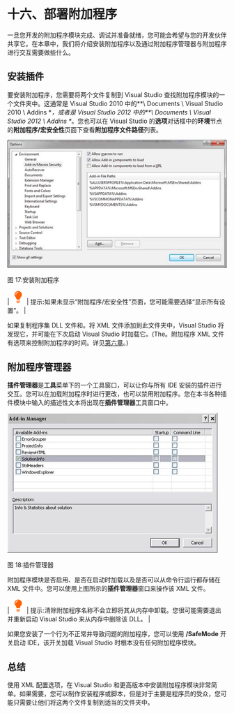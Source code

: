 # 十六、部署附加程序

一旦您开发的附加程序模块完成、调试并准备就绪，您可能会希望与您的开发伙伴共享它。在本章中，我们将介绍安装附加程序以及通过附加程序管理器与附加程序进行交互需要做些什么。

## 安装插件

要安装附加程序，您需要将两个文件复制到 Visual Studio 查找附加程序模块的一个文件夹中。这通常是 Visual Studio 2010 中的**\ Documents \ Visual Studio 2010 \ Addins \**，或者是 Visual Studio 2012 中的**\ Documents \ Visual Studio 2012 \ Addins \**。您也可以在 Visual Studio 的**选项**对话框中的**环境**节点的**附加程序/宏安全性**页面下查看**附加程序文件路径**列表。

![](img/image023.jpg)

图 17:安装附加程序

| ![](img/tip.png) | 提示:如果未显示“附加程序/宏安全性”页面，您可能需要选择“显示所有设置”。 |

如果复制程序集 DLL 文件和。将 XML 文件添加到此文件夹中，Visual Studio 将发现它，并可能在下次启动 Visual Studio 时加载它。(The。附加程序 XML 文件有选项来控制附加程序的时间。详见[第六章](06.html#_Chapter_6_)。)

## 附加程序管理器

**插件管理器**是**工具**菜单下的一个工具窗口，可以让你与所有 IDE 安装的插件进行交互。您可以在加载附加程序时进行更改，也可以禁用附加程序。您在本书各种插件模块中输入的描述性文本将出现在**插件管理器**工具窗口中。

![](img/image024.jpg)

图 18:插件管理器

附加程序模块是否启用、是否在启动时加载以及是否可以从命令行运行都存储在 XML 文件中。您可以使用上图所示的**插件管理器**窗口来操作该 XML 文件。

| ![](img/tip.png) | 提示:清除附加程序名称不会立即将其从内存中卸载。您很可能需要退出并重新启动 Visual Studio 来从内存中删除该 DLL。 |

如果您安装了一个行为不正常并导致问题的附加程序，您可以使用 **/SafeMode** 开关启动 IDE，该开关加载 Visual Studio 时根本没有任何附加程序模块。

## 总结

使用 XML 配置选项，在 Visual Studio 和更高版本中安装附加程序模块非常简单。如果需要，您可以制作安装程序或脚本，但是对于主要是程序员的受众，您可能只需要让他们将这两个文件复制到适当的文件夹中。